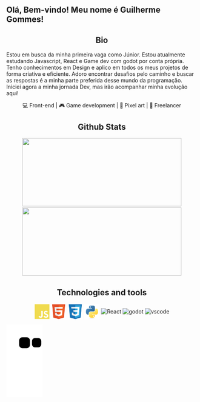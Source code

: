 ## Olá, Bem-vindo! Meu nome é Guilherme Gommes! 



<h2 align="center" >Bio</h2>

Estou em busca da minha primeira vaga como Júnior. Estou atualmente estudando Javascript, React e
Game dev com godot por conta própria. Tenho conhecimentos em Design e aplico em todos os meus projetos
de forma criativa e eficiente. Adoro encontrar desafios pelo caminho e buscar as respostas é a minha parte
preferida desse mundo da programação. Iniciei agora a minha jornada Dev, mas irão acompanhar minha evolução aqui! 


<div align="center" display="inline-block">
💻 Front-end |
🎮 Game development |
🎨 Pixel art |
💼 Freelancer 
</div>

<div>
<div align="center" display="inline-block">
  <h2>Github Stats</h2>
  <img height="180em" width= "420px" src="https://github-readme-stats.vercel.app/api?username=GuilhermeGommes&show_icons=true&theme=radical&include_all_commits=true&count_private=true"/>
  <img height="180em" width= "420px" src="https://github-readme-stats.vercel.app/api/top-langs/?username=GuilhermeGommes&layout=compact&langs_count=7&theme=radical"/>
</div>


<div align= "center"> 
  <h2>Technologies and tools</h2>
  <img align="center" alt="Js" height="40" width="40" src="https://raw.githubusercontent.com/devicons/devicon/master/icons/javascript/javascript-plain.svg">
  <img align="center" alt="HTML" height="40" width="40" src="https://raw.githubusercontent.com/devicons/devicon/master/icons/html5/html5-original.svg">
  <img align="center" alt="CSS" height="40" width="40" src="https://raw.githubusercontent.com/devicons/devicon/master/icons/css3/css3-original.svg">
  <img align="center" alt="Python" height="40" width="40" src="https://raw.githubusercontent.com/devicons/devicon/master/icons/python/python-original.svg">
  <img align="center" alt="React" height="40" width="40" src="https://cdn.jsdelivr.net/gh/devicons/devicon/icons/react/react-original.svg" />
  <img align="center" alt="godot" height="40" width="40" src="https://cdn.jsdelivr.net/gh/devicons/devicon/icons/godot/godot-original.svg" />
  <img align="center" alt="vscode" height="40" width="40" src="https://cdn.jsdelivr.net/gh/devicons/devicon/icons/vscode/vscode-original.svg" />

</div>


  ![Snake animation](https://github.com/GuilhermeGommes/GuilhermeGommes/blob/output/github-contribution-grid-snake.svg)
